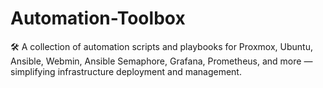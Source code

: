 # Automation-Toolbox
🛠️ A collection of automation scripts and playbooks for Proxmox, Ubuntu, Ansible, Webmin, Ansible Semaphore, Grafana, Prometheus, and more — simplifying infrastructure deployment and management.
